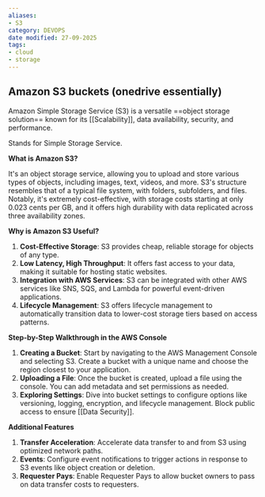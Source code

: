 ```yaml
---
aliases:
- S3
category: DEVOPS
date modified: 27-09-2025
tags:
- cloud
- storage
---
```

## Amazon S3 buckets (onedrive essentially)

Amazon Simple Storage Service (S3) is a versatile ==object storage solution== known for its [[Scalability]], data availability, security, and performance.

Stands for Simple Storage Service.

**What is Amazon S3?**

It's an object storage service, allowing you to upload and store various types of objects, including images, text, videos, and more. S3's structure resembles that of a typical file system, with folders, subfolders, and files. Notably, it's extremely cost-effective, with storage costs starting at only 0.023 cents per GB, and it offers high durability with data replicated across three availability zones.

**Why is Amazon S3 Useful?**

1. **Cost-Effective Storage**: S3 provides cheap, reliable storage for objects of any type.
2. **Low Latency, High Throughput**: It offers fast access to your data, making it suitable for hosting static websites.
3. **Integration with AWS Services**: S3 can be integrated with other AWS services like SNS, SQS, and Lambda for powerful event-driven applications.
4. **Lifecycle Management**: S3 offers lifecycle management to automatically transition data to lower-cost storage tiers based on access patterns.

**Step-by-Step Walkthrough in the AWS Console**

1. **Creating a Bucket**: Start by navigating to the AWS Management Console and selecting S3. Create a bucket with a unique name and choose the region closest to your application.
2. **Uploading a File**: Once the bucket is created, upload a file using the console. You can add metadata and set permissions as needed.
3. **Exploring Settings**: Dive into bucket settings to configure options like versioning, logging, encryption, and lifecycle management. Block public access to ensure [[Data Security]].

**Additional Features**

1. **Transfer Acceleration**: Accelerate data transfer to and from S3 using optimized network paths.
2. **Events**: Configure event notifications to trigger actions in response to S3 events like object creation or deletion.
3. **Requester Pays**: Enable Requester Pays to allow bucket owners to pass on data transfer costs to requesters.